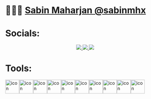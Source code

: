 # 👨🏻‍💻 [Sabin Maharjan @sabinmhx](sabin-maharjan.com.np)

# Socials:
<p align="center">
  <a href="https://linkedin.com/in/sabinmhx">
    <img src="https://skillicons.dev/icons?i=linkedin" />
  </a>
  <a href="https://twitter.com/sabinmhx">
    <img src="https://skillicons.dev/icons?i=twitter" />
  </a>
  <a href="https://instagram.com/sabinmhx">
    <img src="https://skillicons.dev/icons?i=instagram" />
  </a>
</p>

# Tools:
<div style="display: flex; align-items: flex-start;"><img src="https://techstack-generator.vercel.app/cpp-icon.svg" alt="icon" width="44" height="44" /><img src="https://techstack-generator.vercel.app/csharp-icon.svg" alt="icon" width="44" height="44" /><img src="https://techstack-generator.vercel.app/java-icon.svg" alt="icon" width="44" height="44" /><img src="https://techstack-generator.vercel.app/python-icon.svg" alt="icon" width="44" height="44" /><img src="https://techstack-generator.vercel.app/js-icon.svg" alt="icon" width="44" height="44" /><img src="https://techstack-generator.vercel.app/react-icon.svg" alt="icon" width="44" height="44" /><img src="https://techstack-generator.vercel.app/restapi-icon.svg" alt="icon" width="44" height="44" /><img src="https://techstack-generator.vercel.app/mysql-icon.svg" alt="icon" width="44" height="44" /><img src="https://techstack-generator.vercel.app/kubernetes-icon.svg" alt="icon" width="44" height="44" /><img src="https://techstack-generator.vercel.app/docker-icon.svg" alt="icon" width="44" height="44" /></div>
